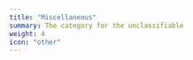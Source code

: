 ```yaml
---
title: "Miscellaneous"
summary: The category for the unclassifiable
weight: 4
icon: "other"
---
```

